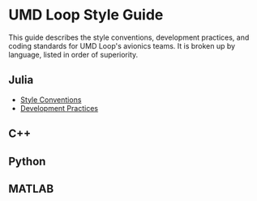 # UMD Loop Style Guide
This guide describes the style conventions, development practices, and coding standards for UMD Loop's avionics teams. It is broken up by language, listed in order of superiority.

## Julia
* [Style Conventions](julia/CodingStyle.md)
* [Development Practices](julia/Development.md)

## C++

## Python

## MATLAB
